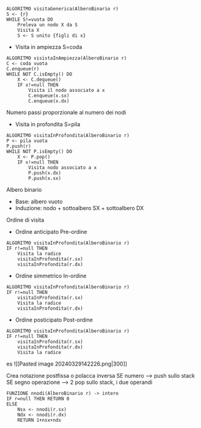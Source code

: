 ```
ALGORITMO visitaGenerica(AlberoBinario r)
S <- {r}
WHILE S!=vuota DO
	Preleva un nodo X da S
	Visita X
	S <- S unito {figli di x}
```

- Visita in ampiezza S=coda
```
ALGORITMO visistaInAmpiezza(AlberoBinario r)
C <- coda vuota
C.enqueue(r)
WHILE NOT C.isEmpty() DO
	X <- C.dequeue()
	IF x!=null THEN
		Visita il nodo associato a x
		C.enqueue(x.sx)
		C.enqueue(x.dx)
```

Numero passi proporzionale al numero dei nodi

- Visita in profondita S=pila

```
ALGORITMO visitaInProfondita(AlberoBinario r)
P <- pila vuota
P.push(r)
WHILE NOT P.isEmpty() DO
	X <- P.pop()
	IF x!=null THEN
		Visita nodo associato a x
		P.push(x.dx)
		P.push(x.sx)
```

Albero binario
- Base: albero vuoto
- Induzione: nodo + sottoalbero SX + sottoalbero DX

Ordine di visita
- Ordine anticipato Pre-ordine
```
ALGORITMO visitaInProfondita(AlberoBinario r)
IF r!=null THEN
	Visita la radice
	visitaInProfondita(r.sx)
	visitaInProfondita(r.dx)
```

- Ordine simmetrico In-ordine
```
ALGORITMO visitaInProfondita(AlberoBinario r)
IF r!=null THEN
	visitaInProfondita(r.sx)
	Visita la radice
	visitaInProfondita(r.dx)
```

- Ordine posticipato Post-ordine
```
ALGORITMO visitaInProfondita(AlberoBinario r)
IF r!=null THEN
	visitaInProfondita(r.sx)
	visitaInProfondita(r.dx)
	Visita la radice
```

es
![[Pasted image 20240329142226.png|300]]

Crea notazione postfissa o polacca inversa
SE numero --> push sullo stack
SE segno operazione --> 2 pop sullo stack, i due operandi

```
FUNZIONE nnodi(AlberoBinario r) -> intero
IF r=null THEN RETURN 0
ELSE
	Nsx <- nnodi(r.sx)
	Ndx <- nnodi(r.dx)
	RETURN 1+nsx+ndx
```